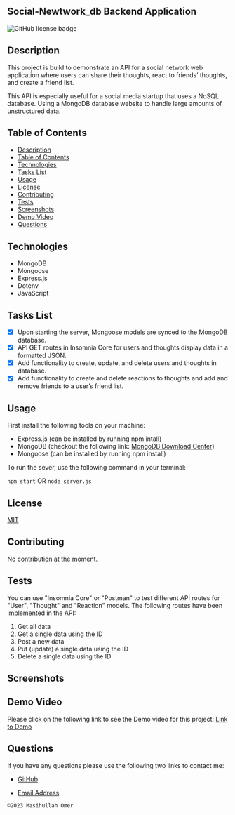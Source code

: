 ## Social-Newtwork_db Backend Application

![GitHub license badge](https://img.shields.io/badge/license-MIT-orange.svg)

## Description

This project is build to demonstrate an API for a social network web application where users can share their thoughts, react to friends’ thoughts, and create a friend list.

This API is especially useful for a social media startup that uses a NoSQL database. Using a MongoDB database website to handle large amounts of unstructured data.

## Table of Contents

- [Description](#description)
- [Table of Contents](#table-of-contents)
- [Technologies](#technologies)
- [Tasks List](#tasks-list)
- [Usage](#usage)
- [License](#license)
- [Contributing](#contributing)
- [Tests](#tests)
- [Screenshots](#screenshots)
- [Demo Video](#demo-video)
- [Questions](#questions)

## Technologies

- MongoDB
- Mongoose
- Express.js
- Dotenv
- JavaScript

## Tasks List

- [x] Upon starting the server, Mongoose models are synced to the MongoDB database.
- [x] API GET routes in Insomnia Core for users and thoughts display data in a formatted JSON.
- [x] Add functionality to create, update, and delete users and thoughts in database.
- [x] Add functionality to create and delete reactions to thoughts and add and remove friends to a user’s friend list.

## Usage

First install the following tools on your machine:

- Express.js (can be installed by running npm intall)
- MongoDB (checkout the following link: [MongoDB Download Center](https://www.mongodb.com/try/download/community))
- Mongoose (can be installed by running npm install)

To run the sever, use the following command in your terminal:

`npm start`
OR
`node server.js`

## License

[MIT](https://choosealicense.com/licenses/mit/)

## Contributing

No contribution at the moment.

## Tests

You can use "Insomnia Core" or "Postman" to test different API routes for "User", "Thought" and "Reaction" models. The following routes have been implemented in the API:

1. Get all data
2. Get a single data using the ID
3. Post a new data
4. Put (update) a single data using the ID
5. Delete a single data using the ID

## Screenshots

## Demo Video

Please click on the following link to see the Demo video for this project:
[Link to Demo]()

## Questions

If you have any questions please use the following two links to contact me:

- [GitHub](https://github.com/OmerMasi)

- [Email Address](mailto:masihomer123@gmail.com)

`©2023 Masihullah Omer`
